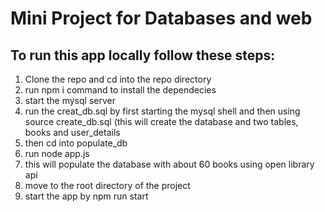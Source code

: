 # Mini Project for Databases and web 


## To run this app locally follow these steps:
1) Clone the repo and cd into the repo directory
2) run npm i command to install the dependecies
3) start the mysql server
4) run the creat_db.sql by first starting the mysql shell  and then using source create_db.sql (this will create the database and two tables, books and user_details
5) then cd into populate_db
6) run node app.js
7) this will populate the database with about 60 books using open library api
8) move to the root directory of the project
9) start the app by npm run start


    
